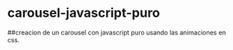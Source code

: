 # carousel-javascript-puro

##creacion de un carousel con javascript puro usando las animaciones en css.
